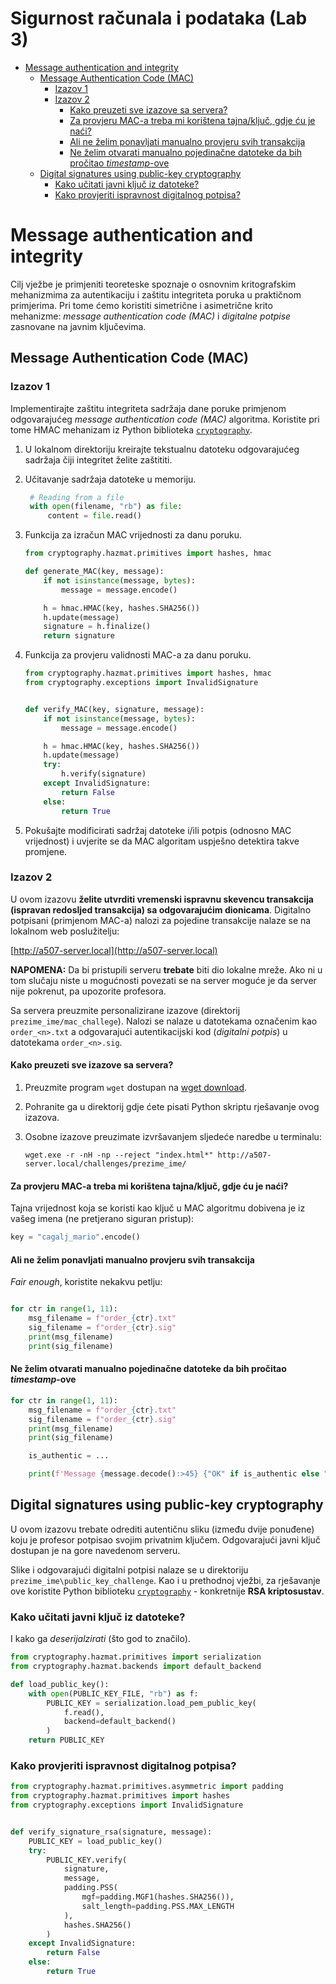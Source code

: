 <!--omit-->
# **Sigurnost računala i podataka (Lab 3)** <!-- omit in toc -->

- [Message authentication and integrity](#message-authentication-and-integrity)
  - [Message Authentication Code (MAC)](#message-authentication-code-mac)
    - [Izazov 1](#izazov-1)
    - [Izazov 2](#izazov-2)
      - [Kako preuzeti sve izazove sa servera?](#kako-preuzeti-sve-izazove-sa-servera)
      - [Za provjeru MAC-a treba mi korištena tajna/ključ, gdje ću je naći?](#za-provjeru-mac-a-treba-mi-korištena-tajnaključ-gdje-ću-je-naći)
      - [Ali ne želim ponavljati manualno provjeru svih transakcija](#ali-ne-želim-ponavljati-manualno-provjeru-svih-transakcija)
      - [Ne želim otvarati manualno pojedinačne datoteke da bih pročitao _timestamp_-ove](#ne-želim-otvarati-manualno-pojedinačne-datoteke-da-bih-pročitao-timestamp-ove)
  - [Digital signatures using public-key cryptography](#digital-signatures-using-public-key-cryptography)
    - [Kako učitati javni ključ iz datoteke?](#kako-učitati-javni-ključ-iz-datoteke)
    - [Kako provjeriti ispravnost digitalnog potpisa?](#kako-provjeriti-ispravnost-digitalnog-potpisa)

# Message authentication and integrity

Cilj vježbe je primjeniti teoreteske spoznaje o osnovnim kritografskim mehanizmima za autentikaciju i zaštitu integriteta poruka u praktičnom primjerima. Pri tome ćemo koristiti simetrične i asimetrične krito mehanizme: _message authentication code (MAC)_ i _digitalne potpise_ zasnovane na javnim ključevima.

## Message Authentication Code (MAC)

### Izazov 1

Implementirajte zaštitu integriteta sadržaja dane poruke primjenom odgovarajućeg _message authentication code (MAC)_ algoritma. Koristite pri tome HMAC mehanizam iz Python biblioteka [`cryptography`](https://cryptography.io/en/latest/hazmat/primitives/mac/hmac/).

1. U lokalnom direktoriju kreirajte tekstualnu datoteku odgovarajućeg sadržaja čiji integritet želite zaštititi.

2. Učitavanje sadržaja datoteke u memoriju.

   ```python
    # Reading from a file
    with open(filename, "rb") as file:
        content = file.read()   
   ```

3. Funkcija za izračun MAC vrijednosti za danu poruku.

    ```python
    from cryptography.hazmat.primitives import hashes, hmac

    def generate_MAC(key, message):
        if not isinstance(message, bytes):
            message = message.encode()

        h = hmac.HMAC(key, hashes.SHA256())
        h.update(message)
        signature = h.finalize()
        return signature
    ```

4. Funkcija za provjeru validnosti MAC-a za danu poruku.

    ```python
    from cryptography.hazmat.primitives import hashes, hmac
    from cryptography.exceptions import InvalidSignature
    

    def verify_MAC(key, signature, message):
        if not isinstance(message, bytes):
            message = message.encode()
    
        h = hmac.HMAC(key, hashes.SHA256())
        h.update(message)
        try:
            h.verify(signature)
        except InvalidSignature:
            return False
        else:
            return True
    ```

5. Pokušajte modificirati sadržaj datoteke i/ili potpis (odnosno MAC vrijednost) i uvjerite se da MAC algoritam uspješno detektira takve promjene.

### Izazov 2

U ovom izazovu **želite utvrditi vremenski ispravnu skevencu transakcija (ispravan redosljed transakcija) sa odgovarajućim dionicama**. Digitalno potpisani (primjenom MAC-a) nalozi za pojedine transakcije nalaze se na lokalnom web poslužitelju:

[http://a507-server.local](http://a507-server.local)

**NAPOMENA:** Da bi pristupili serveru **trebate** biti dio lokalne mreže. Ako ni u tom slučaju niste u mogućnosti povezati se na server moguće je da server nije pokrenut, pa upozorite profesora.

Sa servera preuzmite personalizirane izazove (direktorij `prezime_ime/mac_challege`). Nalozi se nalaze u datotekama označenim kao `order_<n>.txt` a odgovarajući autentikacijski kod (_digitalni potpis_) u datotekama `order_<n>.sig`.

#### Kako preuzeti sve izazove sa servera?

1. Preuzmite program `wget` dostupan na [wget download](https://eternallybored.org/misc/wget/).

2. Pohranite ga u direktorij gdje ćete pisati Python skriptu rješavanje ovog izazova.

3. Osobne izazove preuzimate izvršavanjem sljedeće naredbe u terminalu:

   ```console
   wget.exe -r -nH -np --reject "index.html*" http://a507-server.local/challenges/prezime_ime/
   ```

#### Za provjeru MAC-a treba mi korištena tajna/ključ, gdje ću je naći?

Tajna vrijednost koja se koristi kao ključ u MAC algoritmu dobivena je iz vašeg imena (ne pretjerano siguran pristup):

```python
key = "cagalj_mario".encode()
```

#### Ali ne želim ponavljati manualno provjeru svih transakcija

_Fair enough_, koristite nekakvu petlju: 

```python

for ctr in range(1, 11):
    msg_filename = f"order_{ctr}.txt"
    sig_filename = f"order_{ctr}.sig"    
    print(msg_filename)
    print(sig_filename)
```

#### Ne želim otvarati manualno pojedinačne datoteke da bih pročitao _timestamp_-ove

```python
for ctr in range(1, 11):
    msg_filename = f"order_{ctr}.txt"
    sig_filename = f"order_{ctr}.sig"    
    print(msg_filename)
    print(sig_filename)

    is_authentic = ...

    print(f'Message {message.decode():>45} {"OK" if is_authentic else "NOK":<6}')
```

## Digital signatures using public-key cryptography

U ovom izazovu trebate odrediti autentičnu sliku (između dvije ponuđene) koju je profesor potpisao svojim privatnim ključem. Odgovarajući javni ključ dostupan je na gore navedenom serveru.

Slike i odgovarajući digitalni potpisi nalaze se u direktoriju `prezime_ime\public_key_challenge`. Kao i u prethodnoj vježbi, za rješavanje ove koristite Python biblioteku [`cryptography`](https://cryptography.io/en/latest/hazmat/primitives/asymmetric/rsa/) - konkretnije **RSA kriptosustav**.


### Kako učitati javni ključ iz datoteke?

I kako ga _deserijalzirati_ (što god to značilo).

```python
from cryptography.hazmat.primitives import serialization
from cryptography.hazmat.backends import default_backend

def load_public_key():
    with open(PUBLIC_KEY_FILE, "rb") as f:
        PUBLIC_KEY = serialization.load_pem_public_key(
            f.read(),
            backend=default_backend()
        )
    return PUBLIC_KEY
```

### Kako provjeriti ispravnost digitalnog potpisa?

```python
from cryptography.hazmat.primitives.asymmetric import padding
from cryptography.hazmat.primitives import hashes
from cryptography.exceptions import InvalidSignature


def verify_signature_rsa(signature, message):
    PUBLIC_KEY = load_public_key()
    try:
        PUBLIC_KEY.verify(
            signature,
            message,
            padding.PSS(
                mgf=padding.MGF1(hashes.SHA256()),
                salt_length=padding.PSS.MAX_LENGTH
            ),
            hashes.SHA256()
        )
    except InvalidSignature:
        return False
    else:
        return True
```
